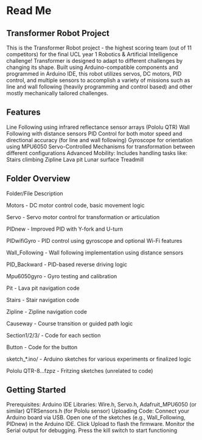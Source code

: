 # **Read Me**

## Transformer Robot Project

This is the Transformer Robot project - the highest scoring team (out of 11 competitors) for the final UCL year 1 Robotics & Artificial Intelligence challenge! Transformer is designed to adapt to different challenges by changing its shape. Built using Arduino-compatible components and programmed in Arduino IDE, this robot utilizes servos, DC motors, PID control, and multiple sensors to accomplish a variety of missions such as line and wall following (heavily programming and control based) and other mostly mechanically tailored challenges. 

## Features

Line Following using infrared reflectance sensor arrays (Pololu QTR)
Wall Following with distance sensors
PID Control for both motor speed and directional accuracy (for line and wall following)
Gyroscope for orientation using MPU6050
Servo-Controlled Mechanisms for transformation between different configurations
Advanced Mobility: Includes handling tasks like:
Stairs climbing
Zipline 
Lava pit 
Lunar surface 
Treadmill 

## Folder Overview

Folder/File		Description

Motors 		             - DC motor control code, basic movement logic

Servo 			           - Servo motor control for transformation or articulation

PIDnew		             - Improved PID with Y-fork and U-turn

PIDwifiGyro		         - PID control using gyroscope and optional Wi-Fi features

Wall_Following	       - Wall following implementation using distance sensors

PID_Backward	         - PID-based reverse driving logic

Mpu6050gyro 	         - Gyro testing and calibration

Pit 			             - Lava pit navigation code

Stairs			           - Stair navigation code

Zipline 		           - Zipline navigation code

Causeway		           - Course transition or guided path logic

Section1/2/3/		       - Code for each section 

Button 		             - Code for the button

sketch_*.ino/		       - Arduino sketches for various experiments or finalized logic

Pololu QTR-8...fzpz	   - Fritzing sketches (unrelated to code)


## Getting Started

Prerequisites: 
Arduino IDE
Libraries:
Wire.h, Servo.h, Adafruit_MPU6050 (or similar)
QTRSensors.h (for Pololu sensor)
Uploading Code:
Connect your Arduino board via USB.
Open one of the sketches (e.g., Wall_Following, PIDnew) in the Arduino IDE.
Click Upload to flash the firmware.
Monitor the Serial output for debugging.
Press the kill switch to start functioning
